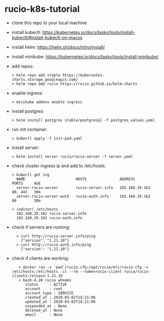 # rucio-k8s-tutorial

* clone this repo to your local machine
* install kubectl: https://kubernetes.io/docs/tasks/tools/install-kubectl/#install-kubectl-on-macos
* install helm: https://helm.sh/docs/intro/install/
* install minikube: https://kubernetes.io/docs/tasks/tools/install-minikube/
* add repos:

      > helm repo add stable https://kubernetes-charts.storage.googleapis.com/
      > helm repo add rucio https://rucio.github.io/helm-charts

* enable ingress:

      > minikube addons enable ingress

* install postgres:

      > helm install postgres stable/postgresql -f postgres_values.yaml
      
* run init container:

      > kubectl apply -f init-pod.yaml 
      
* install server:

      > helm install server rucio/rucio-server -f server.yaml

* check cluster ingress ip and add to /etc/hosts:

      > kubectl get ing
        NAME                       HOSTS               ADDRESS          PORTS     AGE
        server-rucio-server        rucio-server.info   192.168.39.162   80, 443   30m
        server-rucio-server-auth   rucio-auth.info     192.168.39.162   80        30m
  
      > (editor) /etc/hosts
        192.168.39.162 rucio-server.info
        192.168.39.162 rucio-auth.info

* check if servers are running:

        > curl http://rucio-server.info/ping
          {"version": "1.21.10"}
        > curl http://rucio-auth.info/ping
          {"version": "1.21.10"}

* check if clients are working:

         > docker run -v `pwd`/rucio.cfg:/opt/rucio/etc/rucio.cfg -v /etc/hosts:/etc/hosts -it --rm --name=rucio-client rucio/rucio-clients:release-1.21.10
         > bash-4.2# rucio whoami
            status     : ACTIVE
            account    : root
            account_type : SERVICE
            created_at : 2020-03-02T14:21:06
            updated_at : 2020-03-02T14:21:06
            suspended_at : None
            deleted_at : None
            email      : None
